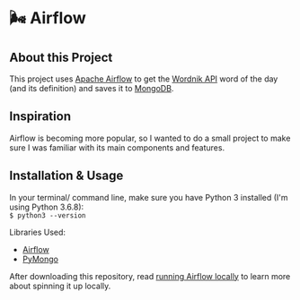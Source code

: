 # 🌬️ Airflow

## About this Project

This project uses [Apache Airflow](https://airflow.apache.org/) to get the [Wordnik API](https://developer.wordnik.com/) word of the day (and its definition) and saves it to [MongoDB](https://www.mongodb.com/).

## Inspiration

Airflow is becoming more popular, so I wanted to do a small project to make sure I was familiar with its main components and features.

## Installation & Usage

In your terminal/ command line, make sure you have Python 3 installed (I'm using Python 3.6.8):
<br>
    `$ python3 --version`

Libraries Used:

- [Airflow](https://airflow.apache.org/docs/apache-airflow/stable/python-api-ref.html)
- [PyMongo](https://pymongo.readthedocs.io/en/stable/)

After downloading this repository, read [running Airflow locally](https://airflow.apache.org/docs/apache-airflow/stable/start/local.html) to learn more about spinning it up locally.
